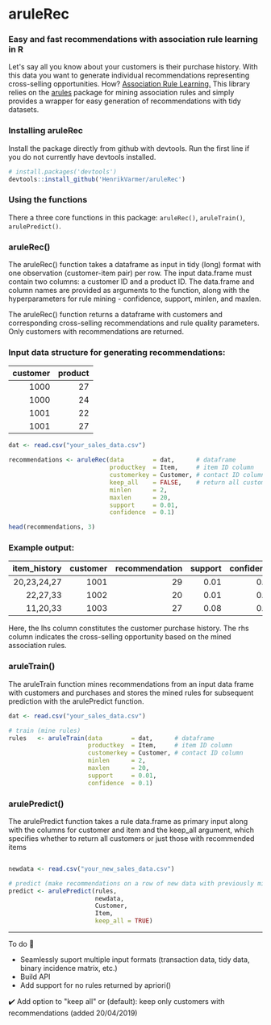 # aruleRec

### Easy and fast recommendations with association rule learning in R

Let's say all you know about your customers is their purchase history. With this data you want to generate individual recommendations representing cross-selling opportunities. How? [Association Rule Learning.](https://en.wikipedia.org/wiki/Association_rule_learning) This library relies on the [arules](https://cran.r-project.org/web/packages/arules/index.html) package for mining association rules and simply provides a wrapper for easy generation of recommendations with tidy datasets. 

### Installing aruleRec
Install the package directly from github with devtools. Run the first line if you do not currently have devtools installed.

```R
# install.packages('devtools') 
devtools::install_github('HenrikVarmer/aruleRec')
```
### Using the functions
There a three core functions in this package: ```aruleRec()```, ```aruleTrain()```, ```arulePredict()```. 

### aruleRec()

The aruleRec() function takes a dataframe as input in tidy (long) format with one observation (customer-item pair) per row. The input data.frame must contain two columns: a customer ID and a product ID. The data.frame and column names are provided as arguments to the function, along with the hyperparameters for rule mining - confidence, support, minlen, and maxlen.

The aruleRec() function returns a dataframe with customers and corresponding cross-selling recommendations and rule quality parameters. Only customers with recommendations are returned.

### Input data structure for generating recommendations:

| customer      | product       |
| ------------: |--------------:|
| 1000          | 27            |
| 1000          | 24            |
| 1001          | 22            |
| 1001          | 27            |

```R
dat <- read.csv("your_sales_data.csv")

recommendations <- aruleRec(data        = dat,      # dataframe
                            productkey  = Item,     # item ID column
                            customerkey = Customer, # contact ID column
                            keep_all    = FALSE,    # return all customers or just those with recommended items
                            minlen      = 2, 
                            maxlen      = 20, 
                            support     = 0.01, 
                            confidence  = 0.1)

head(recommendations, 3)

```

### Example output:

| item_history    | customer   |	recommendation  |	support   | confidence  | lift   |	count  |
|----------------:|-----------:|-----------------:|----------:|------------:|-------:|--------:|
| 20,23,24,27     |     1001   |	           29   |	0.01      | 0.73	      | 4.24   |	  1305 |
| 22,27,33        |     1002   |	           20   |	0.01      | 0.85	      | 1.97   |	  1453 |
| 11,20,33        |     1003   |	           27   |	0.08      | 0.75	      | 1.42   |	  1151 |

Here, the lhs column constitutes the customer purchase history. The rhs column indicates the cross-selling opportunity based on the mined association rules. 

### aruleTrain()

The aruleTrain function mines recommendations from an input data frame with customers and purchases and stores the mined rules for subsequent prediction with the arulePredict function. 

```R
dat <- read.csv("your_sales_data.csv")

# train (mine rules)
rules   <- aruleTrain(data        = dat,      # dataframe
                      productkey  = Item,     # item ID column
                      customerkey = Customer, # contact ID column
                      minlen      = 2, 
                      maxlen      = 20, 
                      support     = 0.01, 
                      confidence  = 0.1)
```

### arulePredict()

The arulePredict function takes a rule data.frame as primary input along with the columns for customer and item and the keep_all argument, which specifies whether to return all customers or just those with recommended items

```R

newdata <- read.csv("your_new_sales_data.csv")

# predict (make recommendations on a row of new data with previously mined rules)
predict <- arulePredict(rules, 
                        newdata, 
                        Customer, 
                        Item, 
                        keep_all = TRUE)

```

--------------------

To do :pencil:
* Seamlessly suport multiple input formats (transaction data, tidy data, binary incidence matrix, etc.)
* Build API 
* Add support for no rules returned by apriori()

:heavy_check_mark: Add option to "keep all" or (default): keep only customers with recommendations (added 20/04/2019)

